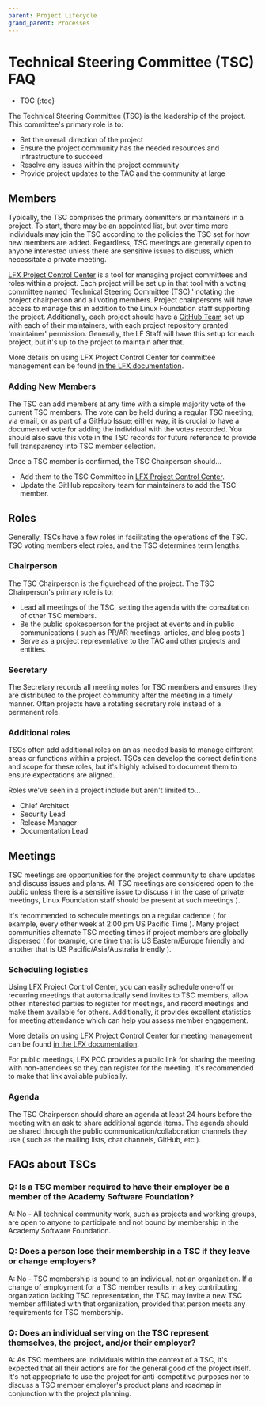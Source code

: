 ```yaml
---
parent: Project Lifecycle
grand_parent: Processes
---
```


# Technical Steering Committee (TSC) FAQ

* TOC
{:toc}

The Technical Steering Committee (TSC) is the leadership of the project. This committee's primary role is to:

- Set the overall direction of the project
- Ensure the project community has the needed resources and infrastructure to succeed
- Resolve any issues within the project community
- Provide project updates to the TAC and the community at large

## Members

Typically, the TSC comprises the primary committers or maintainers in a project. To start, there may be an appointed list, but over time more individuals may join the TSC according to the policies the TSC set for how new members are added. Regardless, TSC meetings are generally open to anyone interested unless there are sensitive issues to discuss, which necessitate a private meeting.

[LFX Project Control Center](https://projectadmin.lfx.linuxfoundation.org/) is a tool for managing project committees and roles within a project. Each project will be set up in that tool with a voting committee named 'Technical Steering Committee (TSC),' notating the project chairperson and all voting members. Project chairpersons will have access to manage this in addition to the Linux Foundation staff supporting the project. Additionally, each project should have a [GitHub Team](https://docs.github.com/en/organizations/organizing-members-into-teams/about-teams) set up with each of their maintainers, with each project repository granted 'maintainer' permission. Generally, the LF Staff will have this setup for each project, but it's up to the project to maintain after that.

More details on using LFX Project Control Center for committee management can be found [in the LFX documentation](https://docs.linuxfoundation.org/lfx/project-control-center-pre-release/setup-services-for-a-project/committees-setup-for-a-project).

### Adding New Members

The TSC can add members at any time with a simple majority vote of the current TSC members. The vote can be held during a regular TSC meeting, via email, or as part of a GitHub Issue; either way, it is crucial to have a documented vote for adding the individual with the votes recorded. You should also save this vote in the TSC records for future reference to provide full transparency into TSC member selection.

Once a TSC member is confirmed, the TSC Chairperson should...

- Add them to the TSC Committee in [LFX Project Control Center](https://projectadmin.lfx.linuxfoundation.org/).
- Update the GitHub repository team for maintainers to add the TSC member.

## Roles

Generally, TSCs have a few roles in facilitating the operations of the TSC. TSC voting members elect roles, and the TSC determines term lengths.

### Chairperson

The TSC Chairperson is the figurehead of the project. The TSC Chairperson's primary role is to:

- Lead all meetings of the TSC, setting the agenda with the consultation of other TSC members.
- Be the public spokesperson for the project at events and in public communications ( such as PR/AR meetings, articles, and blog posts )
- Serve as a project representative to the TAC and other projects and entities.

### Secretary

The Secretary records all meeting notes for TSC members and ensures they are distributed to the project community after the meeting in a timely manner. Often projects have a rotating secretary role instead of a permanent role.

### Additional roles

TSCs often add additional roles on an as-needed basis to manage different areas or functions within a project. TSCs can develop the correct definitions and scope for these roles, but it's highly advised to document them to ensure expectations are aligned.

Roles we've seen in a project include but aren't limited to...

- Chief Architect
- Security Lead
- Release Manager
- Documentation Lead

## Meetings

TSC meetings are opportunities for the project community to share updates and discuss issues and plans. All TSC meetings are considered open to the public unless there is a sensitive issue to discuss ( in the case of private meetings, Linux Foundation staff should be present at such meetings ).

It's recommended to schedule meetings on a regular cadence ( for example, every other week at 2:00 pm US Pacific Time ). Many project communities alternate TSC meeting times if project members are globally dispersed ( for example, one time that is US Eastern/Europe friendly and another that is US Pacific/Asia/Australia friendly ).

### Scheduling logistics

Using LFX Project Control Center, you can easily schedule one-off or recurring meetings that automatically send invites to TSC members, allow other interested parties to register for meetings, and record meetings and make them available for others. Additionally, it provides excellent statistics for meeting attendance which can help you assess member engagement.

More details on using LFX Project Control Center for meeting management can be found [in the LFX documentation](https://docs.linuxfoundation.org/lfx/project-control-center-pre-release/it-services-for-a-project/meetings).

For public meetings, LFX PCC provides a public link for sharing the meeting with non-attendees so they can register for the meeting. It's recommended to make that link available publically.

### Agenda

The TSC Chairperson should share an agenda at least 24 hours before the meeting with an ask to share additional agenda items. The agenda should be shared through the public communication/collaboration channels they use ( such as the mailing lists, chat channels, GitHub, etc ).

## FAQs about TSCs

### Q: Is a TSC member required to have their employer be a member of the Academy Software Foundation?

A: No - All technical community work, such as projects and working groups, are open to anyone to participate and not bound by membership in the Academy Software Foundation. 

### Q: Does a person lose their membership in a TSC if they leave or change employers?

A: No - TSC membership is bound to an individual, not an organization. If a change of employment for a TSC member results in a key contributing organization lacking TSC representation, the TSC may invite a new TSC member affiliated with that organization, provided that person meets any requirements for TSC membership. 

### Q: Does an individual serving on the TSC represent themselves, the project, and/or their employer?

A: As TSC members are individuals within the context of a TSC, it's expected that all their actions are for the general good of the project itself. It's not appropriate to use the project for anti-competitive purposes nor to discuss a TSC member employer's product plans and roadmap in conjunction with the project planning.
